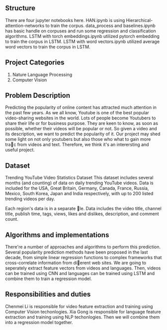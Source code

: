 ## Structure
There are four jupyter notebooks here.
HAN.ipynb is using Hierarchical-attention-networks to train the corpus.
data_process and baselines.ipynb has basic handle on corpuses and run some regression and classification algorithms.
LSTM with torch embeddings.ipynb utilized pytorch embedding to train the corpus in LSTM.
LSTM with word vectors.ipynb utilized average word vectors to train the corpus in LSTM.

## Project Categories
1. Nature Language Processing
2. Computer Vision
## Problem Description
Predicting the popularity of online content has attracted much attention in the past few years. As we
all know, Youtube is one of the best popular video-sharing websites in the world. Lots of people become
Youtubers to share their life or for business purpose. They are keen to know, as soon as possible, whether
their videos will be popular or not. So given a video and its description, we want to predict the popularity
of it. Our project may shed some light on not only youtubers but also those who what to gain more trac
from videos and text. Therefore, we think it's an interersting and useful project.
## Dataset
Trending YouTube Video Statistics Dataset
This dataset includes several months (and counting) of data on daily trending YouTube videos. Data is
included for the USA, Great Britain, Germany, Canada, France, Russia, Mexico, South Korea, Japan and
India respectively, with up to 200 listed trending videos per day.

Each region's data is in a separate le. Data includes the video title, channel title, publish time, tags,
views, likes and dislikes, description, and comment count.
## Algorithms and implementations
There're a number of approaches and algorithms to perform this prediction. Several popularity prediction
methods have been proposed in the last decade, from simple linear regression functions to complex frameworks
that cross-correlate information from dierent web sites. We are going to seperately extract feature vectors
from videos and languages. Then, videos can be trained using CNN and languages can be trained using
LSTM and combine them to train a regression model.
## Responsibilities and duties
Chenmei Li is responsible for video feature extraction and training using Computer Vision techonlogies.
Xia Gong is responsible for language feature extraction and training using NLP techonlogies. Then we will
combine them into a regression model together.